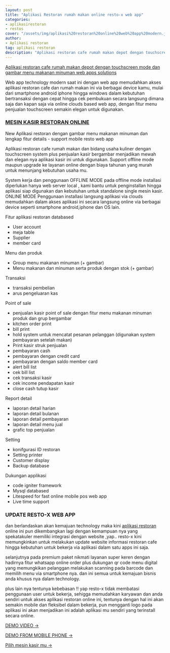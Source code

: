 ```yaml
---
layout: post
title: "Aplikasi Restoran rumah makan online resto-x web app"
categories: 
- aplikasirestoran
- restos
cover: "/assets/img/aplikasi%20restoran%20online%20web%20app%20modern.jpg"
author:
- Aplikasi restoran
tag: aplikasi restoran
description: "Aplikasi restoran cafe rumah makan depot dengan touchscreen mode dan gambar menu makanan minuman web apps solutions"
---
```

[Aplikasi restoran cafe rumah makan depot dengan touchscreen mode dan gambar menu makanan minuman web apps solutions](/aplikasirestoran/restos/2020/07/05/restox.html) 

Web app technology modern saat ini dengan web app memudahkan akses aplikasi restoran cafe dan rumah makan ini via berbagai device kamu, mulai dari smartphone android iphone hingga windows dalam kebutuhan bertransaksi dengan cepat hingga cek pembukuan secara langsung dimana saja dan kapan saja via online clouds based web app, dengan fitur menu penjualan touchscreen semakin elegan untuk digunakan.

### **[MESIN KASIR RESTORAN ONLINE](/aplikasirestoran/restos/2020/07/05/restox.html)**


New Aplikasi restoran dengan gambar menu makanan minuman dan lengkap fitur details - support mobile resto web app

Aplikasi restoran cafe rumah makan dan bidang usaha kuliner dengan touchscreen system plus penjualan kasir bergambar menjadikan mewah dan elegan nya aplikasi kasir ini untuk digunakan.
Support offline mode maupun upgrade ke layanan online dengan biaya tahunan yang murah untuk menunjang kebutuhan usaha mu.

System kerja dan penggunaan
OFFLINE MODE
pada offline mode installasi diperlukan hanya web server local , kami bantu untuk penginstallan hingga aplikasi siap digunakan dan kebutuhan untuk standalone single mesin kasir.
ONLINE MODE
Penggunaan installasi langsung aplikasi via clouds memudahkan dalam akses aplikasi ini secara langsung online via berbagai device seperti smartphone android,iphone dan OS lain.

Fitur aplikasi restoran
databased
+ User account
+ meja table
+ Supplier
+ member card

Menu dan produk
+ Group menu makanan minuman (+ gambar)
+ Menu makanan dan minuman serta produk dengan stok (+ gambar)

Transaksi
+ transaksi pembelian
+ arus pengeluaran kas

Point of sale
+ penjualan kasir point of sale dengan fitur menu makanan minuman produk dan grup bergambar
+ kitchen order print
+ bill print
+ hold system untuk mencatat pesanan pelanggan (digunakan system pembayaran setelah makan)
+ Print kasir struk penjualan
+ pembayaran cash
+ pembayaran dengan credit card
+ pembayaran dengan saldo member card
+ alert bill list
+ cek bill list
+ cek transaksi kasir
+ cek income pendapatan kasir
+ close cash tutup kasir

Report detail
+ laporan detail harian
+ laporan detail bulanan
+ laporan detail pembayaran
+ laporan detail menu jual
+ grafic top penjualan

Setting
+ konifgurasi ID restoran
+ Setting printer
+ Customer display
+ Backup database

Dukungan applikasi
+ code igniter framework
+ Mysql databased
+ Litespeed for fast online mobile pos web app
+ Live time support


### UPDATE RESTO-X WEB APP

dan berlandaskan akan kemajuan technology maka kini [aplikasi restoran]({{page.url}}) online ini pun dikembangkan lagi dengan kemampuan nya yang spekatakuler memiliki integrasi dengan website ,yap.. resto-x kini memungkinkan untuk melakukan update website informasi restoran cafe hingga kebutuhan untuk bekerja via aplikasi dalam satu apps ini saja.

selanjutnya pada premium paket nikmati layanan super keren dengan hadirnya fitur whatsapp online order plus dukungan qr code menu digital yang memungkikan pelanggan melakukan scanning pada barcode dan memilih menu via smartphone nya. dan ini semua untuk kemajuan bisnis anda khusus nya dalam technology.

plus lain nya tentunya kebebasan !! yap resto-x tidak membatasi penggunaan user untuk bekerja, sehigga memudahkan karyawan dan anda sendiri untuk akses aplikasi restoran online ini, tentunya dengan hal ini akan semakin mobile dan fleksibel dalam bekerja, pun mengganti logo pada aplikasi ini akan menjadikan ini adalah aplikasi mu sendiri yang terinstall secara online.


[DEMO VIDEO →](https://www.youtube.com/playlist?list=PLQDm6k9_HvYN5uzqK0AkwELTt3HkCQ8il)

[DEMO FROM MOBILE PHONE →](https://www.youtube.com/watch?v=CyCgLOCqvx0)

[Pilih mesin kasir mu →](/hardware)

